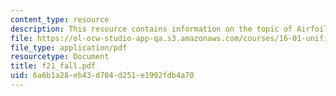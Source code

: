 ```yaml
---
content_type: resource
description: This resource contains information on the topic of Airfoil Polar Relations.
file: https://ol-ocw-studio-app-qa.s3.amazonaws.com/courses/16-01-unified-engineering-i-ii-iii-iv-fall-2005-spring-2006/6a6b1a28eb43d704d251e1992fdb4a70_f21_fall.pdf
file_type: application/pdf
resourcetype: Document
title: f21_fall.pdf
uid: 6a6b1a28-eb43-d704-d251-e1992fdb4a70
---
```

